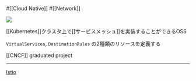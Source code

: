 #[[Cloud Native]] #[[Network]]

![](https://iconape.com/wp-content/png_logo_vector/istio-logo.png)

[[Kubernetes]]クラスタ上で[[サービスメッシュ]]を実装することができるOSS

`VirtualServices`, `DestinationRules` の2種類のリソースを定義する

[[CNCF]] graduated project

---

[Istio](https://istio.io/)